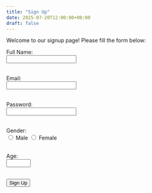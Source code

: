 ```yaml
---
title: "Sign Up"
date: 2025-07-20T12:00:00+00:00
draft: false
---
```


Welcome to our signup page! Please fill the form below:

<form name="signup" method="POST" data-netlify="true" netlify-honeypot="bot-field" action="/thank-you/">
  <input type="hidden" name="form-name" value="signup">

  <label for="name">Full Name:</label><br>
  <input type="text" id="name" name="name" required><br><br>

  <label for="email">Email:</label><br>
  <input type="email" id="email" name="email" required><br><br>

  <label for="password">Password:</label><br>
  <input type="password" id="password" name="password" required><br><br>

  <label>Gender:</label><br>
  <input type="radio" id="male" name="gender" value="Male" required>
  <label for="male">Male</label>
  <input type="radio" id="female" name="gender" value="Female">
  <label for="female">Female</label><br><br>

  <label for="age">Age:</label><br>
  <input type="number" id="age" name="age" min="10" max="120" required><br><br>

  <button type="submit">Sign Up</button>
</form>

